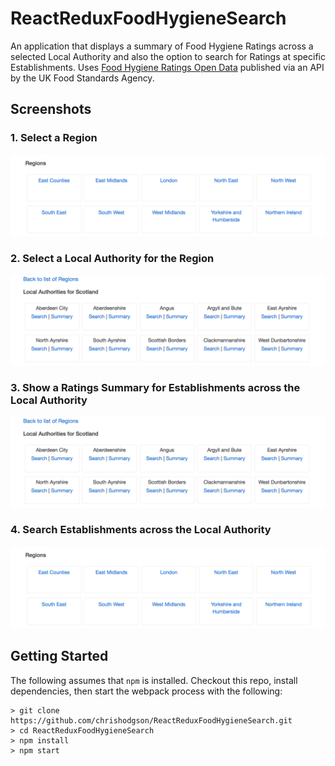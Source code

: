 # ReactReduxFoodHygieneSearch

An application that displays a summary of Food Hygiene Ratings across a selected Local Authority and also 
the option to search for Ratings at specific Establishments. 
Uses [Food Hygiene Ratings Open Data](http://ratings.food.gov.uk/open-data/en-GB) 
published via an API by the UK Food Standards Agency. 


## Screenshots

### 1. Select a Region
![screenshot1](./screenshots/screenshot1.png)

### 2. Select a Local Authority for the Region
![screenshot2](./screenshots/screenshot2.png)

### 3. Show a Ratings Summary for Establishments across the Local Authority
![screenshot2](./screenshots/screenshot2.png)

### 4. Search Establishments across the Local Authority
![screenshot1](./screenshots/screenshot1.png)


## Getting Started

The following assumes that `npm` is installed. Checkout this repo, install dependencies, 
then start the webpack process with the following:

```
> git clone https://github.com/chrishodgson/ReactReduxFoodHygieneSearch.git
> cd ReactReduxFoodHygieneSearch
> npm install
> npm start
```

